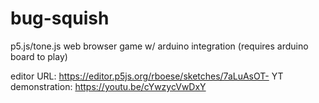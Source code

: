 # bug-squish
 p5.js/tone.js web browser game w/ arduino integration (requires arduino board to play)

editor URL: https://editor.p5js.org/rboese/sketches/7aLuAsOT-
YT demonstration: https://youtu.be/cYwzycVwDxY

